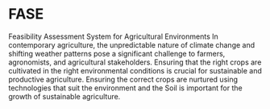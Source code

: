 # FASE
Feasibility Assessment System for Agricultural Environments
In contemporary agriculture, the unpredictable nature of climate change and shifting weather 
patterns pose a significant challenge to farmers, agronomists, and agricultural stakeholders.
Ensuring that the right crops are cultivated in the right environmental conditions is crucial 
for sustainable and productive agriculture. 
Ensuring the correct crops are nurtured using technologies that suit the environment and the
Soil is important for the growth of sustainable agriculture.
